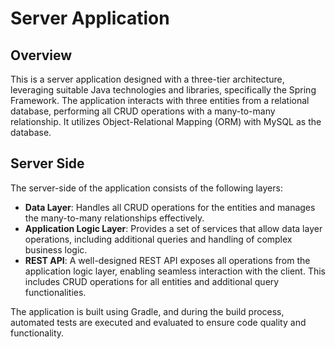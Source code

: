 # Server Application

## Overview

This is a server application designed with a three-tier architecture, leveraging suitable Java technologies and libraries, specifically the Spring Framework. 
The application interacts with three entities from a relational database, performing all CRUD operations with a many-to-many relationship. 
It utilizes Object-Relational Mapping (ORM) with MySQL as the database.

## Server Side

The server-side of the application consists of the following layers:

- **Data Layer**: Handles all CRUD operations for the entities and manages the many-to-many relationships effectively. 
- **Application Logic Layer**: Provides a set of services that allow data layer operations, including additional queries and handling of complex business logic.
- **REST API**: A well-designed REST API exposes all operations from the application logic layer, enabling seamless interaction with the client. This includes CRUD operations for all entities and additional query functionalities.

The application is built using Gradle, and during the build process, automated tests are executed and evaluated to ensure code quality and functionality.
